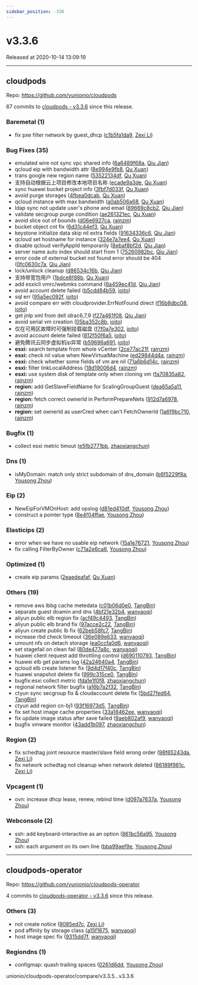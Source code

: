 ```yaml
---
sidebar_position: -336
---
```


# v3.3.6

Released at 2020-10-14 13:09:19

-----

## cloudpods

Repo: https://github.com/yunionio/cloudpods

67 commits to [cloudpods - v3.3.6](https://github.com/yunionio/cloudpods/compare/v3.3.5...v3.3.6) since this release.

### Baremetal (1)
- fix pxe filter network by guest_dhcp ([c1b5fa1da9](https://github.com/yunionio/cloudpods/commit/c1b5fa1da93ad30f87a8b0bde083c781404c074b), [Zexi Li](mailto:zexi.li@qq.com))

### Bug Fixes (35)
- emulated wire not sync vpc shared info ([6a6489f68a](https://github.com/yunionio/cloudpods/commit/6a6489f68a6c5089da7818ccc63e2ee7c9e940db), [Qiu Jian](mailto:qiujian@yunionyun.com))
- qcloud eip with bandwidth attr ([8e994e9fb8](https://github.com/yunionio/cloudpods/commit/8e994e9fb8aebf72219824b6ba2cf1169f5f2e1c), [Qu Xuan](mailto:quxuan@yunionyun.com))
- trans google new region name ([53522134df](https://github.com/yunionio/cloudpods/commit/53522134df3b92ee93a0e9acd0c718cff5f1aedb), [Qu Xuan](mailto:quxuan@yunionyun.com))
- 支持自动根据云上项目修改本地项目名称 ([ecade9a3de](https://github.com/yunionio/cloudpods/commit/ecade9a3de63cd5374e3e201ed7df401b2d7b96f), [Qu Xuan](mailto:quxuan@yunionyun.com))
- sync huawei bucket project info ([3fbf7d033f](https://github.com/yunionio/cloudpods/commit/3fbf7d033f7392d15db9cab6e40ceab122f8cf43), [Qu Xuan](mailto:quxuan@yunionyun.com))
- avoid purge storages ([4fbea0dcab](https://github.com/yunionio/cloudpods/commit/4fbea0dcabeb7d8bb58994a3d3928064c3237320), [Qu Xuan](mailto:quxuan@yunionyun.com))
- qcloud instance with max bandwidth ([a0ab506a68](https://github.com/yunionio/cloudpods/commit/a0ab506a686cf8b38a065e88a59e8bcb3ec09b52), [Qu Xuan](mailto:quxuan@yunionyun.com))
- ldap sync not update user's phone and email ([89669c8cb2](https://github.com/yunionio/cloudpods/commit/89669c8cb2ce3b6ba4cd750f8fbaf3534bbfa80e), [Qiu Jian](mailto:qiujian@yunionyun.com))
- validate secgroup purge condition ([ae261321ec](https://github.com/yunionio/cloudpods/commit/ae261321ec0c08d1179683d1ee67270b5cde6db2), [Qu Xuan](mailto:quxuan@yunionyun.com))
- avoid slice out of bounds ([d06e6927ca](https://github.com/yunionio/cloudpods/commit/d06e6927ca744ad2dc22ba3a10eee94757b65d48), [rainzm](mailto:mjoycarry@gmail.com))
- bucket object cnt fix ([6d31c44ef3](https://github.com/yunionio/cloudpods/commit/6d31c44ef3456310754bdc8d7df38c8b17ea584d), [Qu Xuan](mailto:quxuan@yunionyun.com))
- keystone initialize data skip nil extra fields ([91634336c6](https://github.com/yunionio/cloudpods/commit/91634336c67143b629c63110c6161ed9edc79583), [Qiu Jian](mailto:qiujian@yunionyun.com))
- qcloud set hostname for instance ([324e7a7ee4](https://github.com/yunionio/cloudpods/commit/324e7a7ee482f512ebee04993ba7d4dfc88173a2), [Qu Xuan](mailto:quxuan@yunionyun.com))
- disable qcloud verifyAppId temporarily ([8ebaf8bf2d](https://github.com/yunionio/cloudpods/commit/8ebaf8bf2dfd899bfc4c31992ff5910eef56d00f), [Qiu Jian](mailto:qiujian@yunionyun.com))
- server name auto index should start from 1 ([75260982bc](https://github.com/yunionio/cloudpods/commit/75260982bc636e900402ad9568ef6c9647d97eb0), [Qiu Jian](mailto:qiujian@yunionyun.com))
- error code of external bucket not found error should be 404 ([0fc0630c7a](https://github.com/yunionio/cloudpods/commit/0fc0630c7a10d9ad4ff98888ba86ef6d2738d5df), [Qiu Jian](mailto:qiujian@yunionyun.com))
- lock/unlock cleanup ([d86534c16b](https://github.com/yunionio/cloudpods/commit/d86534c16bb90f9de18e7b650d2cd7213d4f7679), [Qiu Jian](mailto:qiujian@yunionyun.com))
- 支持带宽包用户 ([1bdce8f88b](https://github.com/yunionio/cloudpods/commit/1bdce8f88b60b0c15122551cc2a1522ec44aee29), [Qu Xuan](mailto:quxuan@yunionyun.com))
- add esxicli vmrc/webmks command ([6a459ec41d](https://github.com/yunionio/cloudpods/commit/6a459ec41d98696d779c951d2635e6edfbf220bf), [Qiu Jian](mailto:qiujian@yunionyun.com))
- avoid account delete failed ([b5cdd84b59](https://github.com/yunionio/cloudpods/commit/b5cdd84b59f84c6723287228186c753f0dae6a85), [ioito](mailto:quxuan@yunionyun.com))
- sql err ([95a5ec092f](https://github.com/yunionio/cloudpods/commit/95a5ec092fe866f0c547d1e6845f21f0d18649dc), [ioito](mailto:quxuan@yunionyun.com))
- avoid compare err with cloudprovider.ErrNotFound direct ([f16b8dbc08](https://github.com/yunionio/cloudpods/commit/f16b8dbc08f5638e62fcac26ea324cf5f76c694d), [ioito](mailto:quxuan@yunionyun.com))
- get jnlp xml from dell idrac6,7,9 ([f27a461f08](https://github.com/yunionio/cloudpods/commit/f27a461f08f10c990d38f60a1f3b5c10009fa7ad), [Qiu Jian](mailto:qiujian@yunionyun.com))
- avoid serial vm creation ([05ba352c8b](https://github.com/yunionio/cloudpods/commit/05ba352c8ba3c3396419c7b040a691beae98ffeb), [ioito](mailto:quxuan@yunionyun.com))
- 仅在可用区故障时可强制挂载磁盘 ([f7f0a7e302](https://github.com/yunionio/cloudpods/commit/f7f0a7e3022aa70891b03db6d200f76e7e134cbd), [ioito](mailto:quxuan@yunionyun.com))
- avoid account delete failed ([812f50f6a5](https://github.com/yunionio/cloudpods/commit/812f50f6a55f03770258f2f486a47ecf3a2fc50a), [ioito](mailto:quxuan@yunionyun.com))
- 避免腾讯云同步虚拟机ip异常 ([b59696a691](https://github.com/yunionio/cloudpods/commit/b59696a691dfcee0eb38b13f0aa63cce1e1801bc), [ioito](mailto:quxuan@yunionyun.com))
- **esxi:** search template from whole vCenter ([2ce77ac21f](https://github.com/yunionio/cloudpods/commit/2ce77ac21fcc4660036477bf203111f07ba61108), [rainzm](mailto:mjoycarry@gmail.com))
- **esxi:** check nil value when NewVirtualMachine ([ed29844d4a](https://github.com/yunionio/cloudpods/commit/ed29844d4a9fe486a89cfb8c1f59fd3100a67364), [rainzm](mailto:mjoycarry@gmail.com))
- **esxi:** check whether some fields of vm are nil ([71a6b6d14c](https://github.com/yunionio/cloudpods/commit/71a6b6d14ca6e8572f4a51e430b9bc676e33723c), [rainzm](mailto:mjoycarry@gmail.com))
- **esxi:** filter linkLocalAddress ([18d19006d4](https://github.com/yunionio/cloudpods/commit/18d19006d40b1ce81589208dfb5bcb82750241dd), [rainzm](mailto:mjoycarry@gmail.com))
- **esxi:** use system disk of template only when cloning vm ([fa70835a82](https://github.com/yunionio/cloudpods/commit/fa70835a82c320a45c04cc6db301f3b19982b3a4), [rainzm](mailto:mjoycarry@gmail.com))
- **region:** add GetSlaveFieldName for ScalingGroupGuest ([dea65a5a11](https://github.com/yunionio/cloudpods/commit/dea65a5a111f926b49bda659b5e319f904dc4dd2), [rainzm](mailto:mjoycarry@gmail.com))
- **region:** fetch correct ownerId in PerformPrepareNets ([912d7a6978](https://github.com/yunionio/cloudpods/commit/912d7a6978a1222dbae9e476a77cd84d2430fd0e), [rainzm](mailto:mjoycarry@gmail.com))
- **region:** set ownerId as userCred when can't FetchOwnerId ([1a6f9bc710](https://github.com/yunionio/cloudpods/commit/1a6f9bc7102af221a3d1d94479a8192b66c6fbfb), [rainzm](mailto:mjoycarry@gmail.com))

### Bugfix (1)
- collect esxi metric timout ([e5fb2771bb](https://github.com/yunionio/cloudpods/commit/e5fb2771bb0e2e5ec736431199e4dca87110cadc), [zhaoxiangchun](mailto:1422928955@qq.com))

### Dns (1)
- isMyDomain: match only strict subdomain of dns_domain ([b6f5229f8a](https://github.com/yunionio/cloudpods/commit/b6f5229f8a46bd9169fb816ecd10694a07753319), [Yousong Zhou](mailto:zhouyousong@yunionyun.com))

### Eip (2)
- NewEipForVMOnHost: add opslog ([d81ed410df](https://github.com/yunionio/cloudpods/commit/d81ed410df114d9e4fb69c08194d0bb804069824), [Yousong Zhou](mailto:zhouyousong@yunionyun.com))
- construct a pointer type ([8e4f04ffae](https://github.com/yunionio/cloudpods/commit/8e4f04ffae335a120fe8fdb3b408685be1a9cd42), [Yousong Zhou](mailto:zhouyousong@yunionyun.com))

### Elasticips (2)
- error when we have no usable eip network ([15a1e76721](https://github.com/yunionio/cloudpods/commit/15a1e76721121d34c33192baf5da3492d77fcf74), [Yousong Zhou](mailto:zhouyousong@yunionyun.com))
- fix calling FilterByOwner ([c71a2e6ca6](https://github.com/yunionio/cloudpods/commit/c71a2e6ca6253a4f367d54283cc22e9f64b81d24), [Yousong Zhou](mailto:zhouyousong@yunionyun.com))

### Optimized (1)
- create eip params ([2eaedeafaf](https://github.com/yunionio/cloudpods/commit/2eaedeafaf87882346c92816475acb45cc05a6f4), [Qu Xuan](mailto:quxuan@yunionyun.com))

### Others (19)
- remove aws lbbg cache metedata ([c01b06d0e0](https://github.com/yunionio/cloudpods/commit/c01b06d0e0bf175ad097a71a8552ed502d5f1d82), [TangBin](mailto:tangbin@yunion.cn))
- separate guest doamin and dns ([4bf21e32b4](https://github.com/yunionio/cloudpods/commit/4bf21e32b44d344f7566e852472e76517a5ba0a8), [wanyaoqi](mailto:wanyaoqi@yunionyun.com))
- aliyun public elb region fix ([acf49c4493](https://github.com/yunionio/cloudpods/commit/acf49c449311003c3fb4778358bb6bbc2cff11b3), [TangBin](mailto:tangbin@yunion.cn))
- aliyun public elb brand fix ([97acce2c22](https://github.com/yunionio/cloudpods/commit/97acce2c22eb09484dce100b9f0ae898f5115e7f), [TangBin](mailto:tangbin@yunion.cn))
- aliyun create public lb fix ([62beb58fc7](https://github.com/yunionio/cloudpods/commit/62beb58fc7b5025e15b046d4bb33b359fe957778), [TangBin](mailto:tangbin@yunion.cn))
- increase rbd check timeout ([36e089e633](https://github.com/yunionio/cloudpods/commit/36e089e633d3726bf00b5a5724707bcf1b8eeeba), [wanyaoqi](mailto:wanyaoqi@yunionyun.com))
- umount nfs on detach storage ([ea0ccfa0d6](https://github.com/yunionio/cloudpods/commit/ea0ccfa0d6d1e2d344532a7a5a44ea6d3e92dc42), [wanyaoqi](mailto:wanyaoqi@yunionyun.com))
- set stagefail on clean fail ([80de477a8c](https://github.com/yunionio/cloudpods/commit/80de477a8cf9cb4b825e5eae58695ecbeb68c0bd), [wanyaoqi](mailto:wanyaoqi@yunionyun.com))
- huawei client request add throttling control ([d690110793](https://github.com/yunionio/cloudpods/commit/d6901107938e88aca91fac084831d664fe0624e4), [TangBin](mailto:tangbin@yunion.cn))
- huawei elb get params log ([42a24640a4](https://github.com/yunionio/cloudpods/commit/42a24640a4a64926b9f548a23d67a2b93ef875f9), [TangBin](mailto:tangbin@yunion.cn))
- qcloud elb create listener fix ([9d4d17f40c](https://github.com/yunionio/cloudpods/commit/9d4d17f40cfaacfd8c83642faf681888620d704e), [TangBin](mailto:tangbin@yunion.cn))
- huawei snapshot delete fix ([999c315ce0](https://github.com/yunionio/cloudpods/commit/999c315ce03ebb96c6b50d74d63c8e46f7fe340a), [TangBin](mailto:tangbin@yunion.cn))
- bugfix:esxi collect metric ([fda1e1f0f8](https://github.com/yunionio/cloudpods/commit/fda1e1f0f8ce03f97bd53a6657576d6f7c00749e), [zhaoxiangchun](mailto:1422928955@qq.com))
- regional network filter bugfix ([a16b7a2f32](https://github.com/yunionio/cloudpods/commit/a16b7a2f32ac3eeb9e73c9addfe5ba66f7068788), [TangBin](mailto:tangbin@yunion.cn))
- ctyun sync secgroup fix & cloudaccount delete fix ([5bd27fed64](https://github.com/yunionio/cloudpods/commit/5bd27fed644d07bc9ad673c509a8d46f07de0cc6), [TangBin](mailto:tangbin@yunion.cn))
- ctyun add region cn-bj1 ([93f16973d5](https://github.com/yunionio/cloudpods/commit/93f16973d5ab332ad06486ca0b5f01a9daf856a0), [TangBin](mailto:tangbin@yunion.cn))
- fix set host image cache properties ([33a18462ee](https://github.com/yunionio/cloudpods/commit/33a18462ee1b21d944a949d2caa8969ae57cd299), [wanyaoqi](mailto:wanyaoqi@yunionyun.com))
- fix update image status after save failed ([9aeb802af9](https://github.com/yunionio/cloudpods/commit/9aeb802af9e2f5b618e0201bd0c4f5a1e842a152), [wanyaoqi](mailto:wanyaoqi@yunionyun.com))
- bugfix vmware monitor ([43add1b097](https://github.com/yunionio/cloudpods/commit/43add1b097b01eb0cfa63eaf95336691871c6d5c), [zhaoxiangchun](mailto:1422928955@qq.com))

### Region (2)
- fix schedtag joint resource master/slave field wrong order ([98f65243da](https://github.com/yunionio/cloudpods/commit/98f65243da684ed55e1cf464fee1b44c377a7a06), [Zexi Li](mailto:zexi.li@qq.com))
- fix network schedtag not cleanup when network deleted ([86189f981c](https://github.com/yunionio/cloudpods/commit/86189f981c2d4cf3dabd00ed90e08c5093332281), [Zexi Li](mailto:zexi.li@qq.com))

### Vpcagent (1)
- ovn: increase dhcp lease, renew, rebind time ([d097a7637a](https://github.com/yunionio/cloudpods/commit/d097a7637a2c6f2604a1363942e080c96a8b29ac), [Yousong Zhou](mailto:zhouyousong@yunionyun.com))

### Webconsole (2)
- ssh: add keyboard-interactive as an option ([861bc56a95](https://github.com/yunionio/cloudpods/commit/861bc56a95bd69affd9a56cde2f8500c89e7c3e3), [Yousong Zhou](mailto:zhouyousong@yunionyun.com))
- ssh: each argument on its own line ([bba99aef9e](https://github.com/yunionio/cloudpods/commit/bba99aef9eed7f709e5186f19d49b2bfbf8cccaf), [Yousong Zhou](mailto:zhouyousong@yunionyun.com))

-----

## cloudpods-operator

Repo: https://github.com/yunionio/cloudpods-operator

4 commits to [cloudpods-operator - v3.3.6](https://github.com/yunionio/cloudpods-operator/compare/v3.3.5...v3.3.6) since this release.

### Others (3)
- not create notice ([9085ed7c](https://github.com/yunionio/cloudpods-operator/commit/9085ed7c8790f1e5b340de5346ff3b45c67d050d), [Zexi Li](mailto:zexi.li@qq.com))
- pod affinity by storage class ([a15f1675](https://github.com/yunionio/cloudpods-operator/commit/a15f16754a024c10ede5bc8c1c86a1fd7979101b), [wanyaoqi](mailto:wanyaoqi@yunionyun.com))
- host image spec fix ([9315dd7f](https://github.com/yunionio/cloudpods-operator/commit/9315dd7f5b3ac2a14dc8e0e933ae8f0086e2376e), [wanyaoqi](mailto:wanyaoqi@yunionyun.com))

### Regiondns (1)
- configmap: quash trailing spaces ([0261d6dd](https://github.com/yunionio/cloudpods-operator/commit/0261d6dde8a1183ef8bd362270f4396816529374), [Yousong Zhou](mailto:zhouyousong@yunionyun.com))

unionio/cloudpods-operator/compare/v3.3.5...v3.3.6
